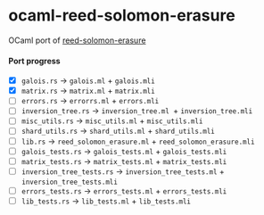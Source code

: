 # ocaml-reed-solomon-erasure
OCaml port of [reed-solomon-erasure](https://github.com/darrenldl/reed-solomon-erasure)

#### Port progress
- [x] `galois.rs` -> `galois.ml` + `galois.mli`
- [x] `matrix.rs` -> `matrix.ml` + `matrix.mli`
- [ ] `errors.rs` -> `errorrs.ml` + `errors.mli`
- [ ] `inversion_tree.rs` -> `inversion_tree.ml `+ `inversion_tree.mli`
- [ ] `misc_utils.rs` -> `misc_utils.ml` + `misc_utils.mli`
- [ ] `shard_utils.rs` -> `shard_utils.ml` + `shard_utils.mli`
- [ ] `lib.rs` -> `reed_solomon_erasure.ml` + `reed_solomon_erasure.mli`
- [ ] `galois_tests.rs` -> `galois_tests.ml` + `galois_tests.mli`
- [ ] `matrix_tests.rs` -> `matrix_tests.ml` + `matrix_tests.mli`
- [ ] `inversion_tree_tests.rs` -> `inversion_tree_tests.ml` + `inversion_tree_tests.mli`
- [ ] `errors_tests.rs` -> `errors_tests.ml` + `errors_tests.mli`
- [ ] `lib_tests.rs` -> `lib_tests.ml` + `lib_tests.mli`
